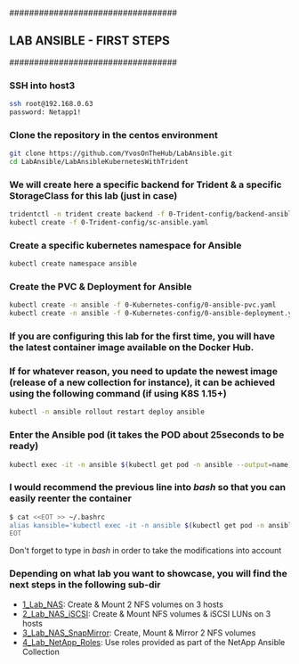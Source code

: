 ##################################
## LAB ANSIBLE - FIRST STEPS
##################################

### SSH into host3

```bash
ssh root@192.168.0.63
password: Netapp1!
```

### Clone the repository in the centos environment

```bash
git clone https://github.com/YvosOnTheHub/LabAnsible.git
cd LabAnsible/LabAnsibleKubernetesWithTrident
```

### We will create here a specific backend for Trident & a specific StorageClass for this lab (just in case)

```bash
tridentctl -n trident create backend -f 0-Trident-config/backend-ansible.json
kubectl create -f 0-Trident-config/sc-ansible.yaml
```

### Create a specific kubernetes namespace for Ansible

```bash
kubectl create namespace ansible
```

### Create the PVC & Deployment for Ansible

```bash
kubectl create -n ansible -f 0-Kubernetes-config/0-ansible-pvc.yaml
kubectl create -n ansible -f 0-Kubernetes-config/0-ansible-deployment.yaml
```

### If you are configuring this lab for the first time, you will have the latest container image available on the Docker Hub.
### If for whatever reason, you need to update the newest image (release of a new collection for instance), it can be achieved using the following command (if using K8S 1.15+)

```bash
kubectl -n ansible rollout restart deploy ansible
```

### Enter the Ansible pod (it takes the POD about 25seconds to be ready)

```bash
kubectl exec -it -n ansible $(kubectl get pod -n ansible --output=name) -- /bin/bash
```

### I would recommend the previous line into *bash* so that you can easily reenter the container

```bash
$ cat <<EOT >> ~/.bashrc
alias kansible='kubectl exec -it -n ansible $(kubectl get pod -n ansible --output=name) -- /bin/bash'
EOT
```

Don't forget to type in _bash_ in order to take the modifications into account

### Depending on what lab you want to showcase, you will find the next steps in the following sub-dir

- [1_Lab_NAS](1_Lab_NAS): Create & Mount 2 NFS volumes on 3 hosts
- [2_Lab_NAS_iSCSI](2_Lab_NAS_iSCSI): Create & Mount NFS volumes & iSCSI LUNs on 3 hosts
- [3_Lab_NAS_SnapMirror](3_Lab_NAS_SnapMirror): Create, Mount & Mirror 2 NFS volumes
- [4_Lab_NetApp_Roles](4_Lab_NetApp_Roles): Use roles provided as part of the NetApp Ansible Collection